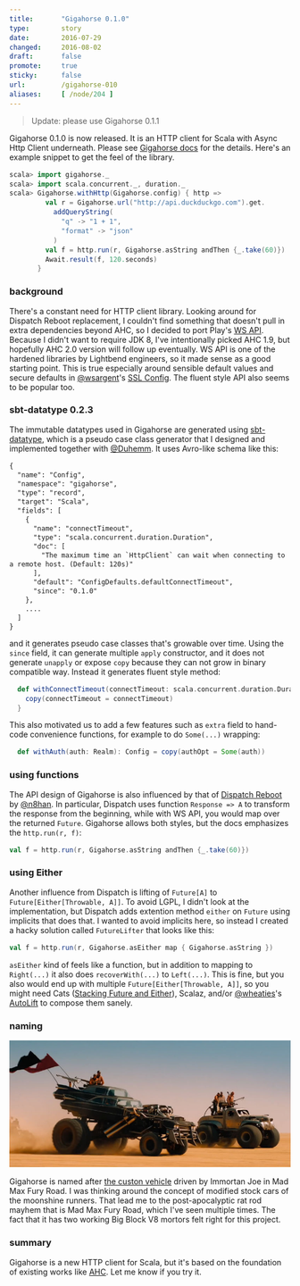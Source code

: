 ```yaml
---
title:       "Gigahorse 0.1.0"
type:        story
date:        2016-07-29
changed:     2016-08-02
draft:       false
promote:     true
sticky:      false
url:         /gigahorse-010
aliases:     [ /node/204 ]
---
```


  [1]: http://eed3si9n.com/gigahorse/
  [AHC]: https://github.com/AsyncHttpClient/async-http-client/tree/1.9.x
  [netty]: http://netty.io
  [sslconfig]: https://github.com/typesafehub/ssl-config
  [config]: https://github.com/typesafehub/config
  [ws]: https://www.playframework.com/documentation/2.5.x/ScalaWS
  [dispatch]: http://dispatch.databinder.net/Dispatch.html
  [datatype]: http://www.scala-sbt.org/0.13/docs/Datatype.html
  [@wsargent]: https://github.com/wsargent
  [@n8han]: https://github.com/n8han
  [@Duhemm]: https://github.com/Duhemm
  [@wheaties]: https://github.com/wheaties
  [AutoLift]: https://github.com/wheaties/AutoLifts
  [stacking]: http://eed3si9n.com/herding-cats/stacking-future-and-either.html
  [thegigahorse]: http://madmax.wikia.com/wiki/The_Gigahorse

> Update: please use Gigahorse 0.1.1

Gigahorse 0.1.0 is now released. It is an HTTP client for Scala with Async Http Client underneath. Please see [Gigahorse docs][1] for the details. Here's an example snippet to get the feel of the library.

```scala
scala> import gigahorse._
scala> import scala.concurrent._, duration._
scala> Gigahorse.withHttp(Gigahorse.config) { http =>
         val r = Gigahorse.url("http://api.duckduckgo.com").get.
           addQueryString(
             "q" -> "1 + 1",
             "format" -> "json"
           )
         val f = http.run(r, Gigahorse.asString andThen {_.take(60)})
         Await.result(f, 120.seconds)
       }
```

<!--more-->

### background

There's a constant need for HTTP client library. Looking around for Dispatch Reboot replacement, I couldn't find something that doesn't pull in extra dependencies beyond AHC, so I decided to port Play's [WS API][ws]. Because I didn't want to require JDK 8, I've intentionally picked AHC 1.9, but hopefully AHC 2.0 version will follow up eventually.
WS API is one of the hardened libraries by Lightbend engineers, so it made sense as a good starting point. This is true especially around sensible default values and secure defaults in [@wsargent][@wsargent]'s [SSL Config][sslconfig]. The fluent style API also seems to be popular too.

### sbt-datatype 0.2.3

The immutable datatypes used in Gigahorse are generated using [sbt-datatype][datatype], which is a pseudo case class generator that I designed and implemented together with [@Duhemm][@Duhemm]. It uses Avro-like schema like this:

    {
      "name": "Config",
      "namespace": "gigahorse",
      "type": "record",
      "target": "Scala",
      "fields": [
        {
          "name": "connectTimeout",
          "type": "scala.concurrent.duration.Duration",
          "doc": [
            "The maximum time an `HttpClient` can wait when connecting to a remote host. (Default: 120s)"
          ],
          "default": "ConfigDefaults.defaultConnectTimeout",
          "since": "0.1.0"
        },
        ....
      ]
    }

and it generates pseudo case classes that's growable over time. Using the `since` field, it can generate multiple `apply` constructor, and it does not generate `unapply` or expose `copy` because they can not grow in binary compatible way. Instead it generates fluent style method:

```scala
  def withConnectTimeout(connectTimeout: scala.concurrent.duration.Duration): Config = {
    copy(connectTimeout = connectTimeout)
  }
```

This also motivated us to add a few features such as `extra` field to hand-code convenience functions, for example to do `Some(...)` wrapping:

```scala
  def withAuth(auth: Realm): Config = copy(authOpt = Some(auth))
```

### using functions

The API design of Gigahorse is also influenced by that of [Dispatch Reboot][dispatch] by [@n8han][@n8han]. In particular, Dispatch uses function `Response => A` to transform the response from the beginning, while with WS API, you would map over the returned `Future`. Gigahorse allows both styles, but the docs emphasizes the `http.run(r, f)`:

```scala
val f = http.run(r, Gigahorse.asString andThen {_.take(60)})
```

### using Either

Another influence from Dispatch is lifting of `Future[A]` to `Future[Either[Throwable, A]]`. To avoid LGPL, I didn't look at the implementation, but Dispatch adds extention method `either` on `Future` using implicits that does that.
I wanted to avoid implicits here, so instead I created a hacky solution called `FutureLifter` that looks like this:

```scala
val f = http.run(r, Gigahorse.asEither map { Gigahorse.asString })
```

`asEither` kind of feels like a function, but in addition to mapping to `Right(...)` it also does `recoverWith(...)` to `Left(...)`. This is fine, but you also would end up with multiple `Future[Either[Throwable, A]]`, so you might need Cats ([Stacking Future and Either][stacking]), Scalaz, and/or [@wheaties][@wheaties]'s [AutoLift][AutoLift] to compose them sanely.

### naming

<img src="/images/gigahorse-800.jpeg">

Gigahorse is named after [the custon vehicle][thegigahorse] driven by Immortan Joe in Mad Max Fury Road. I was thinking around the concept of modified stock cars of the moonshine runners. That lead me to the post-apocalyptic rat rod mayhem that is Mad Max Fury Road, which I've seen multiple times. The fact that it has two working Big Block V8 mortors felt right for this project.

### summary

Gigahorse is a new HTTP client for Scala, but it's based on the foundation of existing works like [AHC][AHC]. Let me know if you try it.
